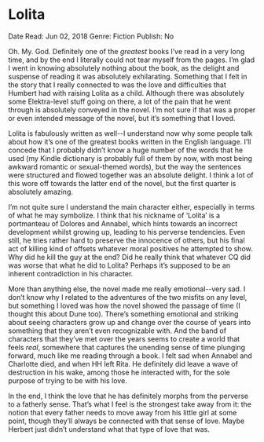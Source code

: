 # Lolita

Date Read: Jun 02, 2018
Genre: Fiction
Publish: No

Oh. My. God. Definitely one of the *greatest* books I’ve read in a very long time, and by the end I literally could not tear myself from the pages. I’m glad I went in knowing absolutely nothing about the book, as the delight and suspense of reading it was absolutely exhilarating. Something that I felt in the story that I really connected to was the love and difficulties that Humbert had with raising Lolita as a child. Although there was absolutely some Elektra-level stuff going on there, a lot of the pain that he went through is absolutely conveyed in the novel. I’m not sure if that was a proper or even intended message of the novel, but it’s something that I loved.

Lolita is fabulously written as well--I understand now why some people talk about how it’s one of the greatest books written in the English language. I’ll concede that I probably didn’t know a huge number of the words that he used (my Kindle dictionary is probably full of them by now, with most being awkward romantic or sexual-themed words), but the way the sentences were structured and flowed together was an absolute delight. I think a lot of this wore off towards the latter end of the novel, but the first quarter is absolutely amazing.

I’m not quite sure I understand the main character either, especially in terms of what he may symbolize. I think that his nickname of ‘Lolita’ is a portmanteau of Dolores and Annabel, which hints towards an incorrect development whilst growing up, leading to his perverse tendencies. Even still, he tries rather hard to preserve the innocence of others, but his final act of killing kind of offsets whatever moral positives he attempted to show. Why did he kill the guy at the end? Did he really think that whatever CQ did was worse that what he did to Lolita? Perhaps it’s supposed to be an inherent contradiction in his character.

More than anything else, the novel made me really emotional--very sad. I don’t know why I related to the adventures of the two misfits on any level, but something I loved was how the novel showed the passage of time (I thought this about Dune too). There’s something emotional and striking about seeing characters grow up and change over the course of years into something that they aren’t even recognizable with. And the band of characters that they’ve met over the years seems to create a world that feels *real*, somewhere that captures the unending sense of time plunging forward, much like me reading through a book. I felt sad when Annabel and Charlotte died, and when HH left Rita. He definitely did leave a wave of destruction in his wake, among those he interacted with, for the sole purpose of trying to be with his love.

In the end, I think the love that he has definitely morphs from the perverse to a fatherly sense. That’s what I feel is the strongest take away from it: the notion that every father needs to move away from his little girl at some point, though they’ll always be connected with that sense of love. Maybe Herbert just didn’t understand what that type of love that was.